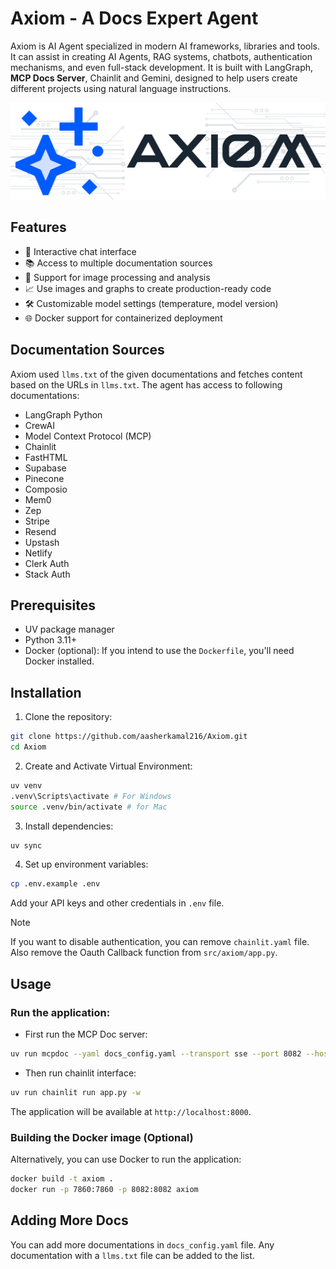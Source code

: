 # Axiom - A Docs Expert Agent

Axiom is AI Agent specialized in modern AI frameworks, libraries and tools. It can assist in creating AI Agents, RAG systems, chatbots, authentication mechanisms, and even full-stack development. It is built with LangGraph, **MCP Docs Server**, Chainlit and Gemini, designed to help users create different projects using natural language instructions.

![AxiomAgent](/public/axiom.png)

## Features

- 🤖 Interactive chat interface
- 📚 Access to multiple documentation sources
- 🎨 Support for image processing and analysis
- 📈 Use images and graphs to create production-ready code
- 🛠️ Customizable model settings (temperature, model version)
- 🌐 Docker support for containerized deployment

## Documentation Sources

Axiom used `llms.txt` of the given documentations and fetches content based on the URLs in `llms.txt`.
The agent has access to following documentations:
- LangGraph Python
- CrewAI
- Model Context Protocol (MCP)
- Chainlit
- FastHTML
- Supabase
- Pinecone
- Composio
- Mem0
- Zep
- Stripe
- Resend
- Upstash
- Netlify
- Clerk Auth
- Stack Auth

## Prerequisites

*   UV package manager
*   Python 3.11+
*   Docker (optional): If you intend to use the `Dockerfile`, you'll need Docker installed.

## Installation

1. Clone the repository:
```bash
git clone https://github.com/aasherkamal216/Axiom.git
cd Axiom
```

2. Create and Activate Virtual Environment:
```bash
uv venv
.venv\Scripts\activate # For Windows
source .venv/bin/activate # for Mac
```

3. Install dependencies:
```bash
uv sync
```

4. Set up environment variables:
```bash
cp .env.example .env
```
Add your API keys and other credentials in `.env` file. 

> [!NOTE]
> If you want to disable authentication, you can remove `chainlit.yaml` file. 
> Also remove the Oauth Callback function from `src/axiom/app.py`.

## Usage
### Run the application:
- First run the MCP Doc server:
```bash
uv run mcpdoc --yaml docs_config.yaml --transport sse --port 8082 --host localhost
```
- Then run chainlit interface:
```bash
uv run chainlit run app.py -w
```

The application will be available at `http://localhost:8000`.

### Building the Docker image (Optional)
Alternatively, you can use Docker to run the application:
```bash
docker build -t axiom .
docker run -p 7860:7860 -p 8082:8082 axiom
```

## Adding More Docs
You can add more documentations in `docs_config.yaml` file. Any documentation with a `llms.txt` file can be added to the list.
